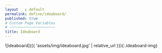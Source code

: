 ```yaml
---
layout   : default
permalink: define/ideaboard/
published: true
# Custom Page Variables
# ─────────────────────
title: Ideaboard
---
```


![ideaboard]({{ 'assets/img/ideaboard.jpg' | relative_url }}){:.ideaboard-img}
